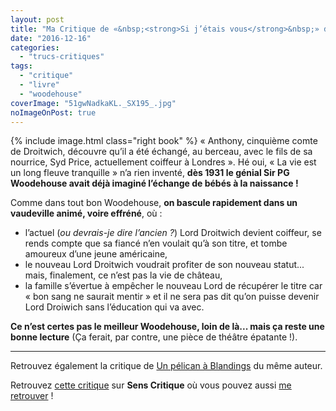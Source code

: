 ```yaml
---
layout: post
title: "Ma Critique de «&nbsp;<strong>Si j’étais vous</strong>&nbsp;» de <em><abbr>P.G.</abbr> Woodehouse</em>"
date: "2016-12-16"
categories: 
  - "trucs-critiques"
tags: 
  - "critique"
  - "livre"
  - "woodehouse"
coverImage: "51gwNadkaKL._SX195_.jpg"
noImageOnPost: true
---
```


{% include image.html class="right book" %}
« Anthony, cinquième comte de Droitwich, découvre qu’il a été échangé, au berceau, avec le fils de sa nourrice, Syd Price, actuellement coiffeur à Londres ». Hé oui, « La vie est un long fleuve tranquille » n’a rien inventé, **dès 1931 le génial Sir PG Woodehouse avait déjà imaginé l’échange de bébés à la naissance !**

Comme dans tout bon Woodehouse, **on bascule rapidement dans un vaudeville animé, voire effréné**, où :

- l’actuel (_ou devrais-je dire l’ancien ?_) Lord Droitwich devient coiffeur, se rends compte que sa fiancé n’en voulait qu’à son titre, et tombe amoureux d’une jeune américaine,
- le nouveau Lord Droitwich voudrait profiter de son nouveau statut... mais, finalement, ce n’est pas la vie de château,
- la famille s’évertue à empêcher le nouveau Lord de récupérer le titre car « bon sang ne saurait mentir » et il ne sera pas dit qu’on puisse devenir Lord Droiwich sans l’éducation qui va avec.

**Ce n’est certes pas le meilleur Woodehouse, loin de là... mais ça reste une bonne lecture** (Ça ferait, par contre, une pièce de théâtre épatante !).

* * *

Retrouvez également la critique de [Un pélican à Blandings](https://www.6x8.org/2016/01/ma-critique-de-un-pelican-a-blandings-de-pg-wodehouse/) du même auteur.

Retrouvez [cette critique](http://www.senscritique.com/livre/Si_j_etais_vous/critique/113492805) sur **Sens Critique** où vous pouvez aussi [me retrouver](http://www.senscritique.com/Arnaud_Malon) !
